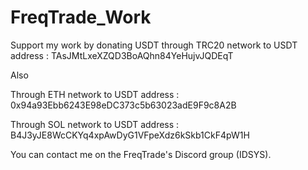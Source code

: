 # FreqTrade_Work

Support my work by donating USDT through TRC20 network to USDT address : TAsJMtLxeXZQD3BoAQhn84YeHujvJQDEqT

Also

Through ETH network to USDT address : 0x94a93Ebb6243E98eDC373c5b63023adE9F9c8A2B

Through SOL network to USDT address : B4J3yJE8WcCKYq4xpAwDyG1VFpeXdz6kSkb1CkF4pW1H

You can contact me on the FreqTrade's Discord group (IDSYS).

